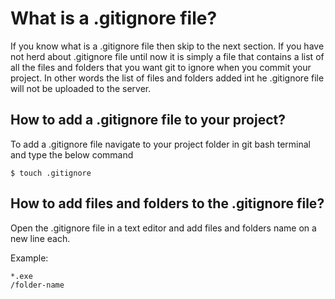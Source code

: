 
# What is a .gitignore file?

If you know what is a .gitignore file then skip to the next section. If you have not herd about .gitignore file until now it is simply a file that contains a list of all the files and folders that you want git to ignore when you commit your project. In other words the list of files and folders added int he .gitignore file will not be uploaded to the server.

## How to add a .gitignore file to your project?

To add a .gitignore file navigate to your project folder in git bash terminal and type the below command
```
$ touch .gitignore
```

## How to add files and folders to the .gitignore file?

 Open the .gitignore file in a text editor and add files and folders name on a new line each.

 Example:

 ```
 *.exe
 /folder-name
 ```